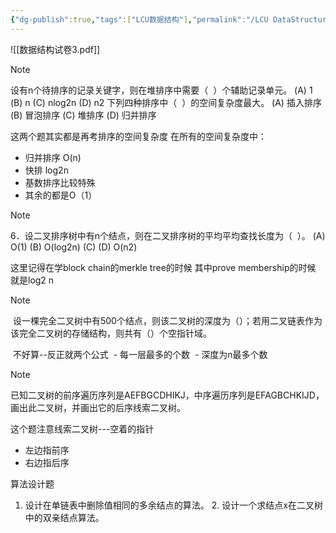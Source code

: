 ```yaml
---
{"dg-publish":true,"tags":["LCU数据结构"],"permalink":"/LCU DataStructure/第四套题/","dgPassFrontmatter":true,"noteIcon":"","created":"2025-08-15T09:39:29.128+08:00","updated":"2025-04-19T09:56:31.529+08:00"}
---
```



![[数据结构试卷3.pdf]]

> [!NOTE]
> 设有n个待排序的记录关键字，则在堆排序中需要（  ）个辅助记录单元。
> (A) 1 (B) n (C) nlog2n (D) n2
> 下列四种排序中（  ）的空间复杂度最大。
(A) 插入排序 (B) 冒泡排序 (C) 堆排序 (D) 归并排序

这两个题其实都是再考排序的空间复杂度
在所有的空间复杂度中：
- 归并排序 O(n)
- 快排 log2n
- 基数排序比较特殊
- 其余的都是O（1）

> [!NOTE]
> 6．设二叉排序树中有n个结点，则在二叉排序树的平均平均查找长度为（  ）。
> (A) O(1) (B) O(log2n) (C) (D) O(n2)

这里记得在学block chain的merkle tree的时候 其中prove membership的时候 就是log2 n

> [!NOTE]
>  设一棵完全二叉树中有500个结点，则该二叉树的深度为（）；若用二叉链表作为该完全二叉树的存储结构，则共有（）个空指针域。

 不好算--反正就两个公式
 - 每一层最多的个数
 - 深度为n最多个数

> [!NOTE]
> 已知二叉树的前序遍历序列是AEFBGCDHIKJ，中序遍历序列是EFAGBCHKIJD，画出此二叉树，并画出它的后序线索二叉树。

这个题注意线索二叉树---空着的指针
- 左边指前序
- 右边指后序

算法设计题
1. 设计在单链表中删除值相同的多余结点的算法。
2. 设计一个求结点x在二叉树中的双亲结点算法。